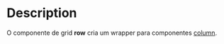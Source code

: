 # Description

O componente de grid **row** cria um wrapper para componentes [column](/docs/grid/column).